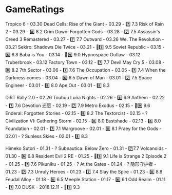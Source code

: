 # GameRatings

Tropico 6 - 03.30
Dead Cells: Rise of the Giant - 03.29 - 7️⃣ 7.3
Risk of Rain 2 - 03.29 - 8️⃣ 8.2
Grim Dawn: Forgotten Gods - 03.28 - 7️⃣ 7.5
Assassin's Creed 3 Remastered - 03.27 - 7️⃣ 7.7
Outward - 03.26
We. The Revolution - 03.21
Sekiro: Shadows Die Twice - 03.21 - 💙9️⃣ 9.5
Soviet Republic - 03.15 - 6️⃣ 6.8
Baba is You - 03.14 - 💙9️⃣ 9.0
Hypnospace Outlaw - 03.12
Truberbrook - 03.12
Factory Town - 03.12 - 7️⃣ 7.7
Devil May Cry 5 - 03.08 - 8️⃣ 8.2
7th Sector - 03.06 - 7️⃣ 7.6
The Occupation - 03.05 - 7️⃣ 7.4
When the Darkness comes - 03.04 - 6️⃣ 6.5
Dawn of Man - 03.01 - 7️⃣ 7.5
Space Engineer - 03.01 - 8️⃣ 8.0
Ape Out - 03.01 - 8️⃣ 8.3

DiRT Rally 2.0 - 02.26
Touhou Luna Nights - 02.26 - 6️⃣ 6.9
Anthem - 02.22 - 7️⃣ 7.6
Devotion 还愿 - 02.19 - 7️⃣ 7.9
Metro Exodus - 02.15 - 💙9️⃣ 9.6
Enderal: Forgotten Stories - 02.15 - 8️⃣ 8.2
The Textorcist - 02.15 - ?
Civilization VI: Gathering Storm - 02.15 - 8️⃣ 8.0
Eastshade - 02.13 - 8️⃣ 8.0
Foundation - 02.01 - 7️⃣ 7.1
Wargroove - 02.01 - 8️⃣ 8.1
Praey for the Gods - 02.01 - ?
Sunless Skies - 02.01 - 8️⃣ 8.3

Himeko Sutori - 01.31 - ?
Subnautica: Below Zero - 01.31 - 7️⃣7.7
Volcanoids - 01.30 - 6️⃣ 6.8
Resident Evil 2 RE - 01.25 - 💙9️⃣ 9.1
Life is Strange 2 Episode 2 - 01.25 - 7️⃣ 7.6
Pikuniku - 01.25 - ?
At the Gates - 01.24 - ?
隐形守护者 - 01.23 - 7️⃣ 7.3
Unruly Heroes - 01.23 - 7️⃣ 7.4
Slay the Spire - 01.23 - 8️⃣ 8.8
Feudal Alloy - 01.18 - 6️⃣ 6.5
Meeple Station - 01.17 - 6️⃣ 6.1
Odd Realm - 01.11 - 7️⃣ 7.0
DUSK - 2018.12.11 - 💙9️⃣ 9.3
